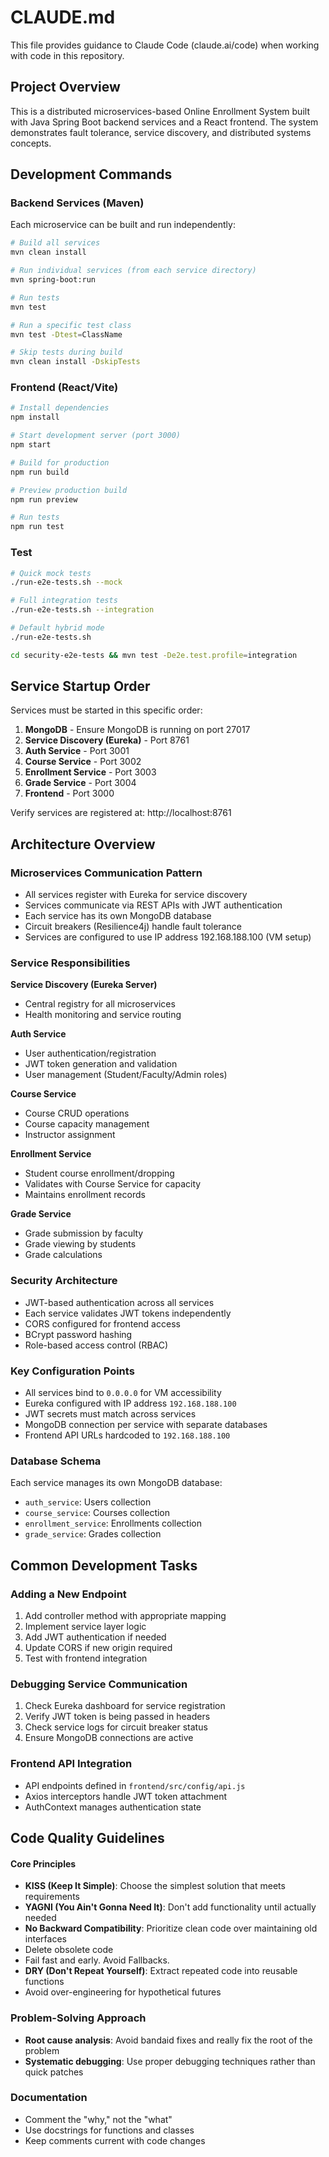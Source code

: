 # CLAUDE.md

This file provides guidance to Claude Code (claude.ai/code) when working with code in this repository.

## Project Overview

This is a distributed microservices-based Online Enrollment System built with Java Spring Boot backend services and a React frontend. The system demonstrates fault tolerance, service discovery, and distributed systems concepts.

## Development Commands

### Backend Services (Maven)

Each microservice can be built and run independently:

```bash
# Build all services
mvn clean install

# Run individual services (from each service directory)
mvn spring-boot:run

# Run tests
mvn test

# Run a specific test class
mvn test -Dtest=ClassName

# Skip tests during build
mvn clean install -DskipTests
```

### Frontend (React/Vite)

```bash
# Install dependencies
npm install

# Start development server (port 3000)
npm start

# Build for production
npm run build

# Preview production build
npm run preview

# Run tests
npm run test
```
### Test 
```bash
# Quick mock tests
./run-e2e-tests.sh --mock

# Full integration tests
./run-e2e-tests.sh --integration

# Default hybrid mode
./run-e2e-tests.sh

cd security-e2e-tests && mvn test -De2e.test.profile=integration
```

  
## Service Startup Order

Services must be started in this specific order:

1. **MongoDB** - Ensure MongoDB is running on port 27017
2. **Service Discovery (Eureka)** - Port 8761
3. **Auth Service** - Port 3001
4. **Course Service** - Port 3002
5. **Enrollment Service** - Port 3003
6. **Grade Service** - Port 3004
7. **Frontend** - Port 3000

Verify services are registered at: http://localhost:8761

## Architecture Overview

### Microservices Communication Pattern

- All services register with Eureka for service discovery
- Services communicate via REST APIs with JWT authentication
- Each service has its own MongoDB database
- Circuit breakers (Resilience4j) handle fault tolerance
- Services are configured to use IP address 192.168.188.100 (VM setup)

### Service Responsibilities

**Service Discovery (Eureka Server)**
- Central registry for all microservices
- Health monitoring and service routing

**Auth Service**
- User authentication/registration
- JWT token generation and validation
- User management (Student/Faculty/Admin roles)

**Course Service**
- Course CRUD operations
- Course capacity management
- Instructor assignment

**Enrollment Service**
- Student course enrollment/dropping
- Validates with Course Service for capacity
- Maintains enrollment records

**Grade Service**
- Grade submission by faculty
- Grade viewing by students
- Grade calculations

### Security Architecture

- JWT-based authentication across all services
- Each service validates JWT tokens independently
- CORS configured for frontend access
- BCrypt password hashing
- Role-based access control (RBAC)

### Key Configuration Points

- All services bind to `0.0.0.0` for VM accessibility
- Eureka configured with IP address `192.168.188.100`
- JWT secrets must match across services
- MongoDB connection per service with separate databases
- Frontend API URLs hardcoded to `192.168.188.100`

### Database Schema

Each service manages its own MongoDB database:
- `auth_service`: Users collection
- `course_service`: Courses collection
- `enrollment_service`: Enrollments collection
- `grade_service`: Grades collection

## Common Development Tasks

### Adding a New Endpoint

1. Add controller method with appropriate mapping
2. Implement service layer logic
3. Add JWT authentication if needed
4. Update CORS if new origin required
5. Test with frontend integration

### Debugging Service Communication

1. Check Eureka dashboard for service registration
2. Verify JWT token is being passed in headers
3. Check service logs for circuit breaker status
4. Ensure MongoDB connections are active

### Frontend API Integration

- API endpoints defined in `frontend/src/config/api.js`
- Axios interceptors handle JWT token attachment
- AuthContext manages authentication state

## Code Quality Guidelines

#### Core Principles
- **KISS (Keep It Simple)**: Choose the simplest solution that meets requirements
- **YAGNI (You Ain't Gonna Need It)**: Don't add functionality until actually needed
- **No Backward Compatibility**: Prioritize clean code over maintaining old interfaces
- Delete obsolete code
- Fail fast and early. Avoid Fallbacks.
- **DRY (Don't Repeat Yourself)**: Extract repeated code into reusable functions
- Avoid over-engineering for hypothetical futures

### Problem-Solving Approach
- **Root cause analysis**: Avoid bandaid fixes and really fix the root of the problem
- **Systematic debugging**: Use proper debugging techniques rather than quick patches

### Documentation
- Comment the "why," not the "what"
- Use docstrings for functions and classes
- Keep comments current with code changes